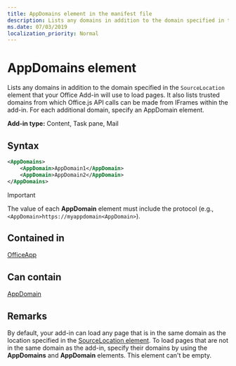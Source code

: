 ```yaml
---
title: AppDomains element in the manifest file
description: Lists any domains in addition to the domain specified in the `SourceLocation` element that your Office Add-in will use to load pages.
ms.date: 07/03/2019
localization_priority: Normal
---
```


# AppDomains element

Lists any domains in addition to the domain specified in the `SourceLocation` element that your Office Add-in will use to load pages. It also lists trusted domains from which Office.js API calls can be made from IFrames within the add-in. For each additional domain, specify an AppDomain element.

 **Add-in type:** Content, Task pane, Mail

## Syntax

```XML
<AppDomains>
    <AppDomain>AppDomain1</AppDomain>
    <AppDomain>AppDomain2</AppDomain>
</AppDomains>
```

> [!IMPORTANT]
> The value of each **AppDomain** element must include the protocol (e.g., `<AppDomain>https://myappdomain<AppDomain>`).

## Contained in

[OfficeApp](officeapp.md)

## Can contain

[AppDomain](appdomain.md)

## Remarks

By default, your add-in can load any page that is in the same domain as the location specified in the [SourceLocation element](sourcelocation.md). To load pages that are not in the same domain as the add-in, specify their domains by using the **AppDomains** and **AppDomain** elements. This element can't be empty.
